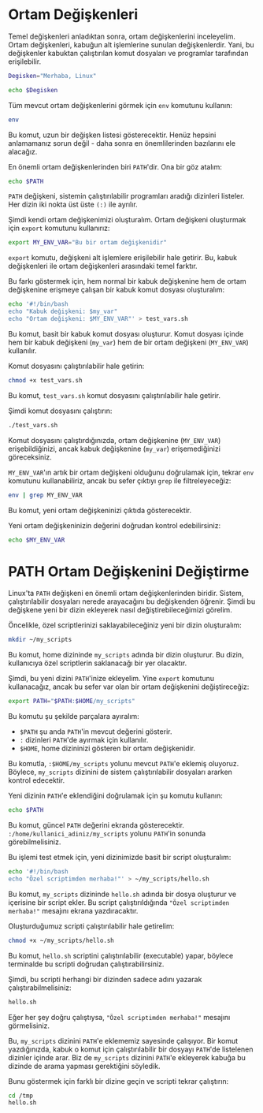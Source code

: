 
# Ortam Değişkenleri

Temel değişkenleri anladıktan sonra, ortam değişkenlerini inceleyelim. Ortam değişkenleri, kabuğun alt işlemlerine sunulan değişkenlerdir. Yani, bu değişkenler kabuktan çalıştırılan komut dosyaları ve programlar tarafından erişilebilir.

```bash
Degisken="Merhaba, Linux"
```

```bash
echo $Degisken
```

Tüm mevcut ortam değişkenlerini görmek için `env` komutunu kullanın:

```bash
env
```


Bu komut, uzun bir değişken listesi gösterecektir. Henüz hepsini anlamamanız sorun değil - daha sonra en önemlilerinden bazılarını ele alacağız.

En önemli ortam değişkenlerinden biri `PATH`'dir. Ona bir göz atalım:

```bash
echo $PATH
```


`PATH` değişkeni, sistemin çalıştırılabilir programları aradığı dizinleri listeler. Her dizin iki nokta üst üste `(:)` ile ayrılır.

Şimdi kendi ortam değişkenimizi oluşturalım. Ortam değişkeni oluşturmak için `export` komutunu kullanırız:

```bash
export MY_ENV_VAR="Bu bir ortam değişkenidir"
```


`export` komutu, değişkeni alt işlemlere erişilebilir hale getirir. Bu, kabuk değişkenleri ile ortam değişkenleri arasındaki temel farktır.

Bu farkı göstermek için, hem normal bir kabuk değişkenine hem de ortam değişkenine erişmeye çalışan bir kabuk komut dosyası oluşturalım:

```bash
echo '#!/bin/bash
echo "Kabuk değişkeni: $my_var"
echo "Ortam değişkeni: $MY_ENV_VAR"' > test_vars.sh
```


Bu komut, basit bir kabuk komut dosyası oluşturur. Komut dosyası içinde hem bir kabuk değişkeni (`my_var`) hem de bir ortam değişkeni (`MY_ENV_VAR`) kullanılır.

Komut dosyasını çalıştırılabilir hale getirin:

```bash
chmod +x test_vars.sh
```


Bu komut, `test_vars.sh` komut dosyasını çalıştırılabilir hale getirir.

Şimdi komut dosyasını çalıştırın:

```bash
./test_vars.sh
```


Komut dosyasını çalıştırdığınızda, ortam değişkenine (`MY_ENV_VAR`) erişebildiğinizi, ancak kabuk değişkenine (`my_var`) erişemediğinizi göreceksiniz.

`MY_ENV_VAR`'ın artık bir ortam değişkeni olduğunu doğrulamak için, tekrar `env` komutunu kullanabiliriz, ancak bu sefer çıktıyı `grep` ile filtreleyeceğiz:

```bash
env | grep MY_ENV_VAR
```


Bu komut, yeni ortam değişkeninizi çıktıda gösterecektir.

Yeni ortam değişkeninizin değerini doğrudan kontrol edebilirsiniz:

```bash
echo $MY_ENV_VAR
```


# PATH Ortam Değişkenini Değiştirme

Linux'ta `PATH` değişkeni en önemli ortam değişkenlerinden biridir. Sistem, çalıştırılabilir dosyaları nerede arayacağını bu değişkenden öğrenir. Şimdi bu değişkene yeni bir dizin ekleyerek nasıl değiştirebileceğimizi görelim.

Öncelikle, özel scriptlerinizi saklayabileceğiniz yeni bir dizin oluşturalım:

```bash
mkdir ~/my_scripts
```


Bu komut, home dizininde `my_scripts` adında bir dizin oluşturur. Bu dizin, kullanıcıya özel scriptlerin saklanacağı bir yer olacaktır.

Şimdi, bu yeni dizini `PATH`'inize ekleyelim. Yine `export` komutunu kullanacağız, ancak bu sefer var olan bir ortam değişkenini değiştireceğiz:

```bash
export PATH="$PATH:$HOME/my_scripts"
```


Bu komutu şu şekilde parçalara ayıralım:
- `$PATH` şu anda `PATH`'in mevcut değerini gösterir.
- `:` dizinleri `PATH`'de ayırmak için kullanılır.
- `$HOME`, home dizininizi gösteren bir ortam değişkenidir.

Bu komutla, `:$HOME/my_scripts` yolunu mevcut `PATH`'e eklemiş oluyoruz. Böylece, `my_scripts` dizinini de sistem çalıştırılabilir dosyaları ararken kontrol edecektir.

Yeni dizinin `PATH`'e eklendiğini doğrulamak için şu komutu kullanın:

```bash
echo $PATH
```


Bu komut, güncel `PATH` değerini ekranda gösterecektir. `:/home/kullanici_adiniz/my_scripts` yolunu `PATH`'in sonunda görebilmelisiniz.

Bu işlemi test etmek için, yeni dizinimizde basit bir script oluşturalım:

```bash
echo '#!/bin/bash
echo "Özel scriptimden merhaba!"' > ~/my_scripts/hello.sh
```


Bu komut, `my_scripts` dizininde `hello.sh` adında bir dosya oluşturur ve içerisine bir script ekler. Bu script çalıştırıldığında `"Özel scriptimden merhaba!"` mesajını ekrana yazdıracaktır.

Oluşturduğumuz scripti çalıştırılabilir hale getirelim:

```bash
chmod +x ~/my_scripts/hello.sh
```


Bu komut, `hello.sh` scriptini çalıştırılabilir (executable) yapar, böylece terminalde bu scripti doğrudan çalıştırabilirsiniz.

Şimdi, bu scripti herhangi bir dizinden sadece adını yazarak çalıştırabilmelisiniz:

```bash
hello.sh
```


Eğer her şey doğru çalıştıysa, `"Özel scriptimden merhaba!"` mesajını görmelisiniz.

Bu, `my_scripts` dizinini `PATH`'e eklememiz sayesinde çalışıyor. Bir komut yazdığınızda, kabuk o komut için çalıştırılabilir bir dosyayı `PATH`'de listelenen dizinler içinde arar. Biz de `my_scripts` dizinini `PATH`'e ekleyerek kabuğa bu dizinde de arama yapması gerektiğini söyledik.

Bunu göstermek için farklı bir dizine geçin ve scripti tekrar çalıştırın:

```bash
cd /tmp
hello.sh
```
